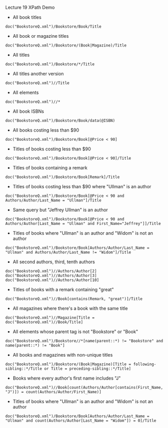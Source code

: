 Lecture 19 XPath Demo
  - All book titles
  ```
  doc("BookstoreQ.xml")/Bookstore/Book/Title
  ```
  - All book or magazine titles
  ```
  doc("BookstoreQ.xml")/Bookstore/(Book|Magazine)/Title
  ```
  - All titles
  ```
  doc("BookstoreQ.xml")/Bookstore/*/Title
  ```
  - All titles another version
  ```
  doc("BookstoreQ.xml")//Title
  ```
  - All elements
  ```
  doc("BookstoreQ.xml")//*
  ```
  - All book ISBNs
  ```
  doc("BookstoreQ.xml")/Bookstore/Book/data(@ISBN)
  ```
  - All books costing less than $90
  ```
  doc("BookstoreQ.xml")/Bookstore/Book[@Price < 90]
  ```
  - Titles of books costing less than $90
  ```
  doc("BookstoreQ.xml")/Bookstore/Book[@Price < 90]/Title
  ```
  - Titles of books containing a remark
  ```
  doc("BookstoreQ.xml")/Bookstore/Book[Remark]/Title
  ```
  - Titles of books costing less than $90 where "Ullman" is an author
  ```
  doc("BookstoreQ.xml")/Bookstore/Book[@Price < 90 and Authors/Author/Last_Name = "Ullman"]/Title
  ```
  - Same query but "Jeffrey Ullman" is an author
  ```
  doc("BookstoreQ.xml")/Bookstore/Book[@Price < 90 and Authors/Author[Last_Name = "Ullman" and First_Name="Jeffrey"]]/Title
  ```
  - Titles of books where "Ullman" is an author and "Widom" is not an author
  ```
  doc("BookstoreQ.xml")/Bookstore/Book[Authors/Author/Last_Name = "Ullman" and Authors/Author/Last_Name != "Widom"]/Title
  ```
  - All second authors, third, tenth authors
  ```
  doc("BookstoreQ.xml")//Authors/Author[2]
  doc("BookstoreQ.xml")//Authors/Author[3]
  doc("BookstoreQ.xml")//Authors/Author[10]
  ```
  - Titles of books with a remark containing "great"
  ```
  doc("BookstoreQ.xml")//Book[contains(Remark, "great")]/Title
  ```
  - All magazines where there's a book with the same title
  ```
  doc("BookstoreQ.xml")//Magazine[Title = doc("BookstoreQ.xml")//Book/Title]
  ```
  - All elements whose parent tag is not "Bookstore" or "Book"
  ```
  doc("BookstoreQ.xml")/Bookstore//*[name(parent::*) != "Bookstore" and name(parent::*) != "Book"]
  ```
  - All books and magazines with non-unique titles
  ```
  doc("BookstoreQ.xml")/Bookstore/(Book|Magazine)[Title = following-sibling::*/Title or Title = preceding-sibling::*/Title]
  ```
  - Books where every author's first name includes "J"
  ```
  doc("BookstoreQ.xml")//Book[count(Authors/Author[contains(First_Name, "J")]) = count(Authors/Author/First_Name)]
  ```
  - Titles of books where "Ullman" is an author and "Widom" is not an author
  ```
  doc("BookstoreQ.xml")/Bookstore/Book[Authors/Author/Last_Name = "Ullman" and count(Authors/Author[Last_Name = "Widom"]) = 0]/Title
  ```
